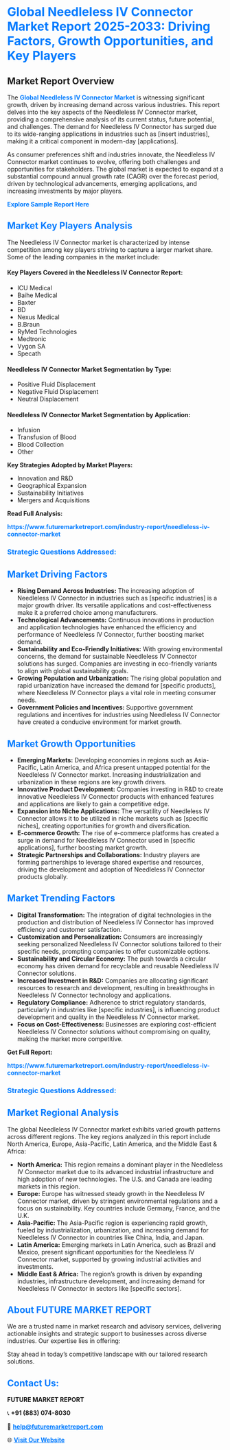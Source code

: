 <h1 style="color: #007BFF;">Global Needleless IV Connector Market Report 2025-2033: Driving Factors, Growth Opportunities, and Key Players</h1>

<section id="overview">
<h2>Market Report Overview</h2>
<p>The <a href="https://www.futuremarketreport.com/industry-report/needleless-iv-connector-market" style="color: #007BFF; text-decoration: none;"><strong>Global Needleless IV Connector Market</strong></a> is witnessing significant growth, driven by increasing demand across various industries. This report delves into the key aspects of the Needleless IV Connector market, providing a comprehensive analysis of its current status, future potential, and challenges. The demand for Needleless IV Connector has surged due to its wide-ranging applications in industries such as [insert industries], making it a critical component in modern-day [applications].</p>
<p>As consumer preferences shift and industries innovate, the Needleless IV Connector market continues to evolve, offering both challenges and opportunities for stakeholders. The global market is expected to expand at a substantial compound annual growth rate (CAGR) over the forecast period, driven by technological advancements, emerging applications, and increasing investments by major players.</p>
</section>

<section id="overview">
<p><a href="https://www.futuremarketreport.com/request-sample/reportId=80141" style="color: #007BFF; text-decoration: none;"><strong>Explore Sample Report Here</strong></a></p>
</section>

<section id="key-players">
<h2 style="color: #007BFF;">Market Key Players Analysis</h2>
<p>The Needleless IV Connector market is characterized by intense competition among key players striving to capture a larger market share. Some of the leading companies in the market include:</p>
<h4>Key Players Covered in the Needleless IV Connector Report:</h4>
<ul><li>ICU Medical</li><li>Baihe Medical</li><li>Baxter</li><li>BD</li><li>Nexus Medical</li><li>B.Braun</li><li>RyMed Technologies</li><li>Medtronic</li><li>Vygon SA</li><li>Specath</li></ul>
<h4>Needleless IV Connector Market Segmentation by Type:</h4>
<ul><li>Positive Fluid Displacement</li><li>Negative Fluid Displacement</li><li>Neutral Displacement</li></ul>

<h4>Needleless IV Connector Market Segmentation by Application:</h4>
<ul><li>Infusion</li><li>Transfusion of Blood</li><li>Blood Collection</li><li>Other</li></ul>
<p><strong>Key Strategies Adopted by Market Players:</strong></p>
<ul>
<li>Innovation and R&D</li>
<li>Geographical Expansion</li>
<li>Sustainability Initiatives</li>
<li>Mergers and Acquisitions</li>
</ul>
</section>

<section>
<p><strong>Read Full Analysis: </strong></p><a href="https://www.futuremarketreport.com/industry-report/needleless-iv-connector-market" style="color: #007BFF; text-decoration: none;"><strong>https://www.futuremarketreport.com/industry-report/needleless-iv-connector-market</strong></a>
<h3 style="color: #007BFF;">Strategic Questions Addressed:</h3>
</section>

<section id="driving-factors">
<h2 style="color: #007BFF;">Market Driving Factors</h2>
<ul>
<li><strong>Rising Demand Across Industries:</strong> The increasing adoption of Needleless IV Connector in industries such as [specific industries] is a major growth driver. Its versatile applications and cost-effectiveness make it a preferred choice among manufacturers.</li>
<li><strong>Technological Advancements:</strong> Continuous innovations in production and application technologies have enhanced the efficiency and performance of Needleless IV Connector, further boosting market demand.</li>
<li><strong>Sustainability and Eco-Friendly Initiatives:</strong> With growing environmental concerns, the demand for sustainable Needleless IV Connector solutions has surged. Companies are investing in eco-friendly variants to align with global sustainability goals.</li>
<li><strong>Growing Population and Urbanization:</strong> The rising global population and rapid urbanization have increased the demand for [specific products], where Needleless IV Connector plays a vital role in meeting consumer needs.</li>
<li><strong>Government Policies and Incentives:</strong> Supportive government regulations and incentives for industries using Needleless IV Connector have created a conducive environment for market growth.</li>
</ul>
</section>

<section id="growth-opportunities">
<h2 style="color: #007BFF;">Market Growth Opportunities</h2>
<ul>
<li><strong>Emerging Markets:</strong> Developing economies in regions such as Asia-Pacific, Latin America, and Africa present untapped potential for the Needleless IV Connector market. Increasing industrialization and urbanization in these regions are key growth drivers.</li>
<li><strong>Innovative Product Development:</strong> Companies investing in R&D to create innovative Needleless IV Connector products with enhanced features and applications are likely to gain a competitive edge.</li>
<li><strong>Expansion into Niche Applications:</strong> The versatility of Needleless IV Connector allows it to be utilized in niche markets such as [specific niches], creating opportunities for growth and diversification.</li>
<li><strong>E-commerce Growth:</strong> The rise of e-commerce platforms has created a surge in demand for Needleless IV Connector used in [specific applications], further boosting market growth.</li>
<li><strong>Strategic Partnerships and Collaborations:</strong> Industry players are forming partnerships to leverage shared expertise and resources, driving the development and adoption of Needleless IV Connector products globally.</li>
</ul>
</section>

<section id="trending-factors">
<h2 style="color: #007BFF;">Market Trending Factors</h2>
<ul>
<li><strong>Digital Transformation:</strong> The integration of digital technologies in the production and distribution of Needleless IV Connector has improved efficiency and customer satisfaction.</li>
<li><strong>Customization and Personalization:</strong> Consumers are increasingly seeking personalized Needleless IV Connector solutions tailored to their specific needs, prompting companies to offer customizable options.</li>
<li><strong>Sustainability and Circular Economy:</strong> The push towards a circular economy has driven demand for recyclable and reusable Needleless IV Connector solutions.</li>
<li><strong>Increased Investment in R&D:</strong> Companies are allocating significant resources to research and development, resulting in breakthroughs in Needleless IV Connector technology and applications.</li>
<li><strong>Regulatory Compliance:</strong> Adherence to strict regulatory standards, particularly in industries like [specific industries], is influencing product development and quality in the Needleless IV Connector market.</li>
<li><strong>Focus on Cost-Effectiveness:</strong> Businesses are exploring cost-efficient Needleless IV Connector solutions without compromising on quality, making the market more competitive.</li>
</ul>
</section>

<section>
<p><strong>Get Full Report: </strong></p><a href="https://www.futuremarketreport.com/industry-report/needleless-iv-connector-market" style="color: #007BFF; text-decoration: none;"><strong>https://www.futuremarketreport.com/industry-report/needleless-iv-connector-market</strong></a>
<h3 style="color: #007BFF;">Strategic Questions Addressed:</h3>
</section>


<section id="regional-analysis">
<h2 style="color: #007BFF;">Market Regional Analysis</h2>
<p>The global Needleless IV Connector market exhibits varied growth patterns across different regions. The key regions analyzed in this report include North America, Europe, Asia-Pacific, Latin America, and the Middle East & Africa:</p>
<ul>
<li><strong>North America:</strong> This region remains a dominant player in the Needleless IV Connector market due to its advanced industrial infrastructure and high adoption of new technologies. The U.S. and Canada are leading markets in this region.</li>
<li><strong>Europe:</strong> Europe has witnessed steady growth in the Needleless IV Connector market, driven by stringent environmental regulations and a focus on sustainability. Key countries include Germany, France, and the U.K.</li>
<li><strong>Asia-Pacific:</strong> The Asia-Pacific region is experiencing rapid growth, fueled by industrialization, urbanization, and increasing demand for Needleless IV Connector in countries like China, India, and Japan.</li>
<li><strong>Latin America:</strong> Emerging markets in Latin America, such as Brazil and Mexico, present significant opportunities for the Needleless IV Connector market, supported by growing industrial activities and investments.</li>
<li><strong>Middle East & Africa:</strong> The region’s growth is driven by expanding industries, infrastructure development, and increasing demand for Needleless IV Connector in sectors like [specific sectors].</li>
</ul>
</section>

<footer>
<h2 style="color: #007BFF;">About FUTURE MARKET REPORT</h2>
<p>We are a trusted name in market research and advisory services, delivering actionable insights and strategic support to businesses across diverse industries. Our expertise lies in offering:</p>

<p>Stay ahead in today’s competitive landscape with our tailored research solutions.</p>

<h2 style="color: #007BFF;">Contact Us:</h2>
<p><strong>FUTURE MARKET REPORT</strong></p>
<p>📞 <strong>+91 (883) 074-8030</strong></p>
<p>📧 <strong><a href="mailto:help@futuremarketreport.com" style="color: #007BFF;">help@futuremarketreport.com</a></strong></p>
<p>🌐 <strong><a href="https://www.futuremarketreport.com/" style="color: #007BFF;">Visit Our Website</a></strong></p>
</footer>